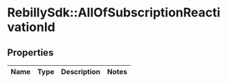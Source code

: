 # RebillySdk::AllOfSubscriptionReactivationId

## Properties
Name | Type | Description | Notes
------------ | ------------- | ------------- | -------------

